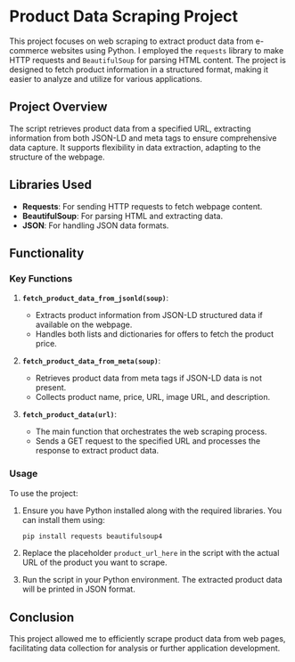 # Product Data Scraping Project

This project focuses on web scraping to extract product data from e-commerce websites using Python. I employed the `requests` library to make HTTP requests and `BeautifulSoup` for parsing HTML content. The project is designed to fetch product information in a structured format, making it easier to analyze and utilize for various applications.

## Project Overview

The script retrieves product data from a specified URL, extracting information from both JSON-LD and meta tags to ensure comprehensive data capture. It supports flexibility in data extraction, adapting to the structure of the webpage.

## Libraries Used

- **Requests**: For sending HTTP requests to fetch webpage content.
- **BeautifulSoup**: For parsing HTML and extracting data.
- **JSON**: For handling JSON data formats.

## Functionality

### Key Functions

1. **`fetch_product_data_from_jsonld(soup)`**: 
   - Extracts product information from JSON-LD structured data if available on the webpage.
   - Handles both lists and dictionaries for offers to fetch the product price.

2. **`fetch_product_data_from_meta(soup)`**:
   - Retrieves product data from meta tags if JSON-LD data is not present.
   - Collects product name, price, URL, image URL, and description.

3. **`fetch_product_data(url)`**:
   - The main function that orchestrates the web scraping process.
   - Sends a GET request to the specified URL and processes the response to extract product data.

### Usage

To use the project:

1. Ensure you have Python installed along with the required libraries. You can install them using:

   ```bash
   pip install requests beautifulsoup4
   ```

2. Replace the placeholder `product_url_here` in the script with the actual URL of the product you want to scrape.

3. Run the script in your Python environment. The extracted product data will be printed in JSON format.

## Conclusion

This project allowed me to efficiently scrape product data from web pages, facilitating data collection for analysis or further application development.
